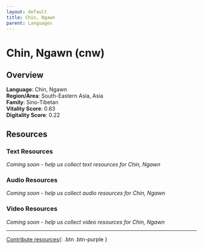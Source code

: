 ```yaml
---
layout: default
title: Chin, Ngawn
parent: Languages
---
```


# Chin, Ngawn (cnw)

## Overview

**Language**: Chin, Ngawn  
**Region/Area**: South-Eastern Asia, Asia  
**Family**: Sino-Tibetan  
**Vitality Score**: 0.63  
**Digitality Score**: 0.22  

## Resources

### Text Resources
*Coming soon - help us collect text resources for Chin, Ngawn*

### Audio Resources
*Coming soon - help us collect audio resources for Chin, Ngawn*

### Video Resources
*Coming soon - help us collect video resources for Chin, Ngawn*

---

[Contribute resources](https://fairtrain.github.io/){: .btn .btn-purple }
